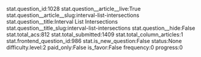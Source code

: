 stat.question_id:1028
stat.question__article__live:True
stat.question__article__slug:interval-list-intersections
stat.question__title:Interval List Intersections
stat.question__title_slug:interval-list-intersections
stat.question__hide:False
stat.total_acs:812
stat.total_submitted:1409
stat.total_column_articles:1
stat.frontend_question_id:986
stat.is_new_question:False
status:None
difficulty.level:2
paid_only:False
is_favor:False
frequency:0
progress:0
